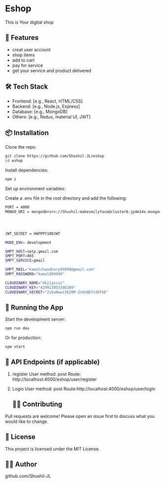 # Eshop

This is Your digital shop

## 🚀 Features

- creat user account
- shop items
- add to cart
- pay for service
- get your service and product delivered

## 🛠️ Tech Stack

- Frontend: [e.g., React, HTML/CSS]
- Backend: [e.g., Node.js, Express]
- Database: [e.g., MongoDB]
- Others: [e.g., Redux, material UI, JWT]

## 📦 Installation

Clone the repo:

```bash
git clone https://github.com/Shushil-JL/eshop
cd eshop
```
Install dependencies:
```bash
npm i
```
Set up environment variables:

Create a .env file in the root directory and add the following:
```bash
PORT = 4000
MONGO_URI = mongodb+srv://Shushil:makesmilyface@cluster0.jp4m14x.mongodb.net/eshop




JWT_SECRET = HAPPPY100JWT

MODE_ENV= development

SMPT_HOST=smtp.gmail.com
SMPT_PORT=465
SMPT_SERVICE=gmail

SMPT_MAIL="kamalchaudhary99999@gmail.com"
SMPT_PASSWORD="kamal@99999"

CLOUDINARY_NAME="dkj1yscuz"
CLOUDINARY_KEY="429913953386389"
CLOUDINARY_SECRET="2sEwNwwiIK20M-ZnVe0DltdXFbE"
```

## 🧪 Running the App
Start the development server:
```bash
npm run dev
```
Or for production:
```bash
npm start
```
## 📡 API Endpoints (if applicable)
1. register User
   method: post
   Route: http://localhost:4000/eshop/user/register
3. Login User
   method: post
   Route:http://localhost:4000/eshop/user/login

   ## 🧑‍💻 Contributing
Pull requests are welcome! Please open an issue first to discuss what you would like to change.

## 📄 License
This project is licensed under the MIT License.

## 🙋‍♂️ Author
github.com/Shushil-JL
